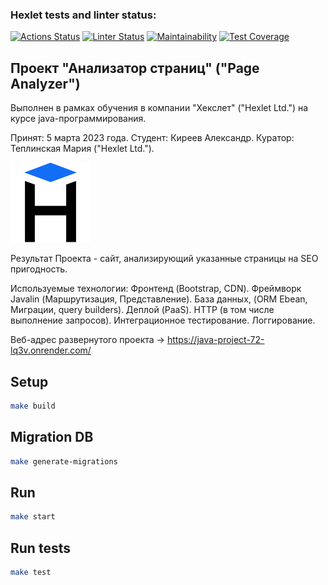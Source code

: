 ### Hexlet tests and linter status:
[![Actions Status](https://github.com/AlexanderKireev/java-project-72/workflows/hexlet-check/badge.svg)](https://github.com/AlexanderKireev/java-project-72/actions)
[![Linter Status](https://github.com/AlexanderKireev/java-project-72/workflows/Build/badge.svg)](https://github.com/AlexanderKireev/java-project-72/actions)
[![Maintainability](https://api.codeclimate.com/v1/badges/39e1e1c3751c2b8723d4/maintainability)](https://codeclimate.com/github/AlexanderKireev/java-project-72/maintainability)
[![Test Coverage](https://api.codeclimate.com/v1/badges/39e1e1c3751c2b8723d4/test_coverage)](https://codeclimate.com/github/AlexanderKireev/java-project-72/test_coverage)
## Проект "Анализатор страниц" ("Page Analyzer")
Выполнен в рамках обучения в компании "Хекслет" ("Hexlet Ltd.") на курсе java-программирования.

Принят: 5 марта 2023 года. Студент: Киреев Александр. Куратор: Теплинская Мария ("Hexlet Ltd.").

[![Hexlet Ltd. logo](https://raw.githubusercontent.com/Hexlet/assets/master/images/hexlet_logo128.png)](https://ru.hexlet.io/pages/about?utm_source=github&utm_medium=link&utm_campaign=java-package)

Результат Проекта - сайт, анализирующий указанные страницы на SEO пригодность.

Используемые технологии: Фронтенд (Bootstrap, CDN). Фреймворк Javalin (Маршрутизация, Представление). База данных, (ORM Ebean, Миграции, query builders). Деплой (PaaS). HTTP (в том числе выполнение запросов). Интеграционное тестирование. Логгирование.

Веб-адрес развернутого проекта -> https://java-project-72-lq3v.onrender.com/

## Setup
```sh
make build
```
## Migration DB
```sh
make generate-migrations
```

## Run
```sh
make start
```

## Run tests
```sh
make test
```
